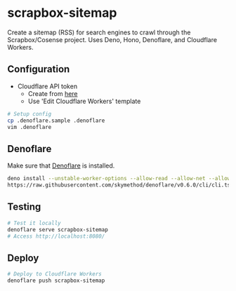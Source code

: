 <!-- deno-fmt-ignore-file -->
# scrapbox-sitemap

Create a sitemap (RSS) for search engines to crawl through the Scrapbox/Cosense project. Uses Deno, Hono, Denoflare, and Cloudflare Workers.

## Configuration
- Cloudflare API token
    - Create from [here](https://dash.cloudflare.com/profile/api-tokens)
    - Use 'Edit Cloudflare Workers' template
```sh
# Setup config
cp .denoflare.sample .denoflare
vim .denoflare
```

## Denoflare
Make sure that [Denoflare](https://denoflare.dev/cli/) is installed.
```sh
deno install --unstable-worker-options --allow-read --allow-net --allow-env --allow-run --name denoflare --force \
https://raw.githubusercontent.com/skymethod/denoflare/v0.6.0/cli/cli.ts
```

## Testing
```sh
# Test it locally
denoflare serve scrapbox-sitemap
# Access http://localhost:8080/
```

## Deploy
```sh
# Deploy to Cloudflare Workers
denoflare push scrapbox-sitemap
```

